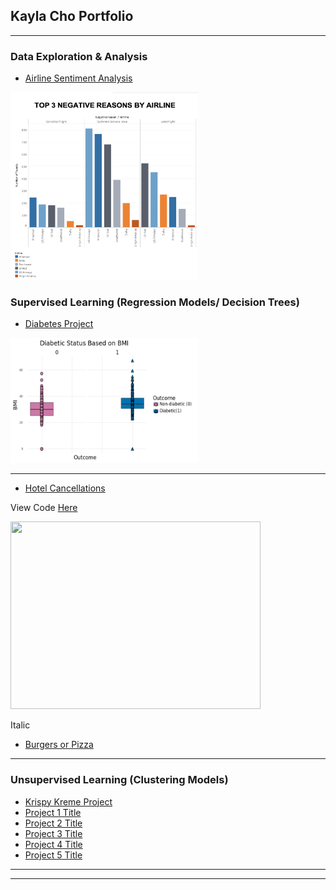 ## Kayla Cho Portfolio

---
### Data Exploration & Analysis
- [Airline Sentiment Analysis](https://github.com/kayla-cho/Airline-Sentiment/raw/main/Airline%20Sentiment%20Analysis.pdf)

<img src="https://github.com/kayla-cho/Airline-Sentiment/blob/57dffcccd517d04775e9ec9b639914a4ca7bfb0c/airline.negative.reasons.png" width="300" height="300"/>

### Supervised Learning (Regression Models/ Decision Trees)

- [Diabetes Project](https://github.com/kayla-cho/Diabetes-Project/blob/bf73000b8e218cf5aac442b3a25568762356a535/Project1.ipynb)

<img src="https://github.com/kayla-cho/Diabetes-Project/blob/7c2f895286c3b601da69040a6aea616d0315e4c6/Unknown.png" width="300" height="200"/>

---
- [Hotel Cancellations](https://github.com/kayla-cho/hotel-cancellations/blob/49feb3cca2e5d88761282868d7006e0e82eb40c4/Hotels%20%20Presentation.pdf)

View Code [Here](https://github.com/kayla-cho/hotel-cancellations/blob/3ec6950bca746a22f4e206df6fc8d1fa6edee2c0/Final.nb.html)

<img src="https://github.com/kayla-cho/hotel-cancellations/blob/ae25263a02e26a968ae5d1fc5fec703d8d1c1098/ElasticNet.png" width="400" height="300"/>

<p class="text-italic">Italic</p>

- [Burgers or Pizza](https://github.com/kayla-cho/burgers-or-pizza/blob/8a59e914ba12b4e209a5d2396b17bbb9617c8d59/Burgers%20or%20Pizza%20Project.ipynb)
---

### Unsupervised Learning (Clustering Models) 
- [Krispy Kreme Project](https://github.com/kayla-cho/krispy-kreme/blob/89cafe14d45d22f4b63489d803023ade2caf57f7/Krispy%20Kreme%20Project.ipynb)
- [Project 1 Title](http://example.com/)
- [Project 2 Title](http://example.com/)
- [Project 3 Title](http://example.com/)
- [Project 4 Title](http://example.com/)
- [Project 5 Title](http://example.com/)

---




---
